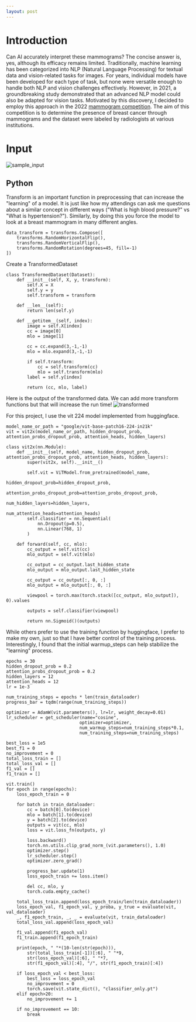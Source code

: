 ```yaml
---
layout: post
---
```


# Introduction
Can AI accurately interpret these mammograms? The concise answer is, yes, although its efficacy remains limited. Traditionally, machine learning has been categorized into NLP (Natural Language Processing) for textual data and vision-related tasks for images. For years, individual models have been developed for each type of task, but none were versatile enough to handle both NLP and vision challenges effectively. However, in 2021, a groundbreaking study demonstrated that an advanced NLP model could also be adapted for vision tasks. Motivated by this discovery, I decided to employ this approach in the 2022 [mammogram competition](https://www.kaggle.com/competitions/rsna-breast-cancer-detection). The aim of this competition is to determine the presence of breast cancer through mammograms and the dataset were labeled by radiologists at various institutions.

# Input
![sample_input](images/mammogram_input.png)

## Python
Transform is an important function in preprocessing that can increase the "learning" of a model. It is just like how my attendings can ask me questions about a similar concept in different ways ("What is high blood pressure?" vs "What is hypertension?"). Similarly, by doing this you force the model to look at a breast mammogram in many different angles.
```
data_transform = transforms.Compose([
    transforms.RandomHorizontalFlip(),
    transforms.RandomVerticalFlip(),
    transforms.RandomRotation(degrees=45, fill=-1)
])
```

Create a TransformedDataset
```
class TransformedDataset(Dataset):
    def __init__(self, X, y, transform):
        self.X = X
        self.y = y
        self.transform = transform

    def __len__(self):
        return len(self.y)

    def __getitem__(self, index):
        image = self.X[index]
        cc = image[0]
        mlo = image[1]

        cc = cc.expand(3,-1,-1)
        mlo = mlo.expand(3,-1,-1)

        if self.transform:
            cc = self.transform(cc)
            mlo = self.transform(mlo)
        label = self.y[index]

        return (cc, mlo, label)
```

Here is the output of the transformed data. We can add more transform functions but that will increase the run time!
![transformed](images/mammogram_transformed.png)

For this project, I use the vit 224 model implemented from huggingface.
```
model_name_or_path = "google/vit-base-patch16-224-in21k"
vit = vit2x(model_name_or_path, hidden_dropout_prob, attention_probs_dropout_prob, attention_heads, hidden_layers)
```

```
class vit2x(nn.Module):
    def __init__(self, model_name, hidden_dropout_prob, attention_probs_dropout_prob, attention_heads, hidden_layers):
        super(vit2x, self).__init__()

        self.vit = ViTModel.from_pretrained(model_name,
                                            hidden_dropout_prob=hidden_dropout_prob,
                                            attention_probs_dropout_prob=attention_probs_dropout_prob,
                                            num_hidden_layers=hidden_layers,
                                            num_attention_heads=attention_heads)
        self.classifier = nn.Sequential(
            nn.Dropout(p=0.5),
            nn.Linear(768, 1)
        )

    def forward(self, cc, mlo):
        cc_output = self.vit(cc)
        mlo_output = self.vit(mlo)

        cc_output = cc_output.last_hidden_state
        mlo_output = mlo_output.last_hidden_state

        cc_output = cc_output[:, 0, :]
        mlo_output = mlo_output[:, 0, :]

        viewpool = torch.max(torch.stack([cc_output, mlo_output]), 0).values

        outputs = self.classifier(viewpool)

        return nn.Sigmoid()(outputs)
```


While others prefer to use the training function by huggingface, I prefer to make my own, just so that I have better control of the training process. Interestingly, I found that the initial warmup_steps can help stabilize the "learning" process.

```
epochs = 30
hidden_dropout_prob = 0.2
attention_probs_dropout_prob = 0.2
hidden_layers = 12
attention_heads = 12
lr = 1e-3
```
```
num_training_steps = epochs * len(train_dataloader)
progress_bar = tqdm(range(num_training_steps))

optimizer = AdamW(vit.parameters(), lr=lr, weight_decay=0.01)
lr_scheduler = get_scheduler(name="cosine",
                            optimizer=optimizer,
                            num_warmup_steps=num_training_steps*0.1,
                            num_training_steps=num_training_steps)

best_loss = 1e5
best_f1 = 0
no_improvement = 0
total_loss_train = []
total_loss_val = []
f1_val = []
f1_train = []

vit.train()
for epoch in range(epochs):
    loss_epoch_train = 0

    for batch in train_dataloader:
        cc = batch[0].to(device)
        mlo = batch[1].to(device)
        y = batch[2].to(device)
        outputs = vit(cc, mlo)
        loss = vit.loss_fn(outputs, y)

        loss.backward()
        torch.nn.utils.clip_grad_norm_(vit.parameters(), 1.0)
        optimizer.step()
        lr_scheduler.step()
        optimizer.zero_grad()

        progress_bar.update(1)
        loss_epoch_train += loss.item()

        del cc, mlo, y
        torch.cuda.empty_cache()

    total_loss_train.append(loss_epoch_train/len(train_dataloader))
    loss_epoch_val, f1_epoch_val, y_proba, y_true = evaluate(vit, val_dataloader)
    _, f1_epoch_train, _, _ = evaluate(vit, train_dataloader)
    total_loss_val.append(loss_epoch_val)

    f1_val.append(f1_epoch_val)
    f1_train.append(f1_epoch_train)

    print(epoch, " "*(10-len(str(epoch))),
        str(total_loss_train[-1])[:6], " "*9,
        str(loss_epoch_val)[:6], " "*7,
        str(f1_epoch_val)[:4], "/", str(f1_epoch_train)[:4])

    if loss_epoch_val < best_loss:
        best_loss = loss_epoch_val
        no_improvement = 0
        torch.save(vit.state_dict(), "classifier_only.pt")
    elif epoch>20:
        no_improvement += 1

    if no_improvement == 10:
        break
```
